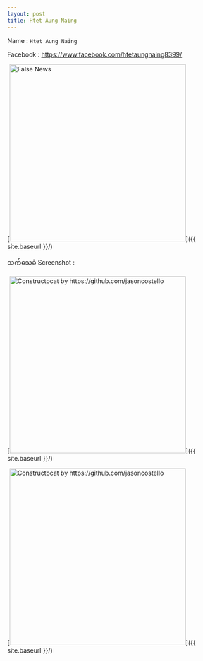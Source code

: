 ```yaml
---
layout: post
title: Htet Aung Naing
---
```

Name : ```Htet Aung Naing```

Facebook : https://www.facebook.com/htetaungnaing8399/

[<img src="https://scontent-sin6-3.xx.fbcdn.net/v/t1.0-1/p240x240/104689225_1168280236869984_7351642938129544721_n.jpg?_nc_cat=110&ccb=3&_nc_sid=7206a8&_nc_ohc=k9w2fHst_V8AX_vuDpm&_nc_ht=scontent-sin6-3.xx&tp=6&oh=489bdaf183880995b7aff17870878e12&oe=605553B7" alt="False News" style="width: 400px;"/>]({{ site.baseurl }}/)


သက်သေခံ Screenshot :

[<img src="{{ site.baseurl }}/images/accessDenied.png" alt="Constructocat by https://github.com/jasoncostello" style="width: 400px;"/>]({{ site.baseurl }}/)


[<img src="{{ site.baseurl }}/images/accessDenied.png" alt="Constructocat by https://github.com/jasoncostello" style="width: 400px;"/>]({{ site.baseurl }}/)

